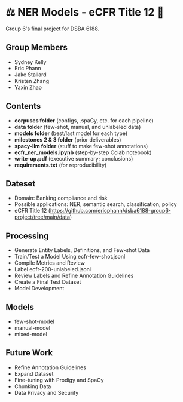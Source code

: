 # ⚖️ NER Models - eCFR Title 12 🏦

Group 6's final project for DSBA 6188.

## Group Members
- Sydney Kelly
- Eric Phann
- Jake Stallard
- Kristen Zhang
- Yaxin Zhao

## Contents
- __corpuses folder__ (configs, .spaCy, etc. for each pipeline)
- __data folder__ (few-shot, manual, and unlabeled data)
- __models folder__ (best/last model for each type)
- __milestones 2 & 3 folder__ (prior deliverables)
- __spacy-llm folder__ (stuff to make few-shot annotations)
- __ecfr_ner_models.ipynb__ (step-by-step Colab notebook)
- __write-up.pdf__ (executive summary; conclusions)
- __requirements.txt__ (for reproducibility)

## Dateset
- Domain: Banking compliance and risk
- Possible applications: NER, semantic search, classification, policy 
- eCFR Title 12 (https://github.com/ericphann/dsba6188-group6-project/tree/main/data)

## Processing
- Generate Entity Labels, Definitions, and Few-shot Data
- Train/Test a Model Using ecfr-few-shot.jsonl
- Compile Metrics and Review
- Label ecfr-200-unlabeled.jsonl
- Review Labels and Refine Annotation Guidelines
- Create a Final Test Dataset
- Model Development

## Models
- few-shot-model
- manual-model
- mixed-model

## Future Work
- Refine Annotation Guidelines
- Expand Dataset
- Fine-tuning with Prodigy and SpaCy
- Chunking Data
- Data Privacy and Security